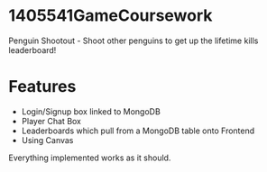 # 1405541GameCoursework
Penguin Shootout - Shoot other penguins to get up the lifetime kills leaderboard!

# Features
- Login/Signup box linked to MongoDB
- Player Chat Box
- Leaderboards which pull from a MongoDB table onto Frontend
- Using Canvas

Everything implemented works as it should.
